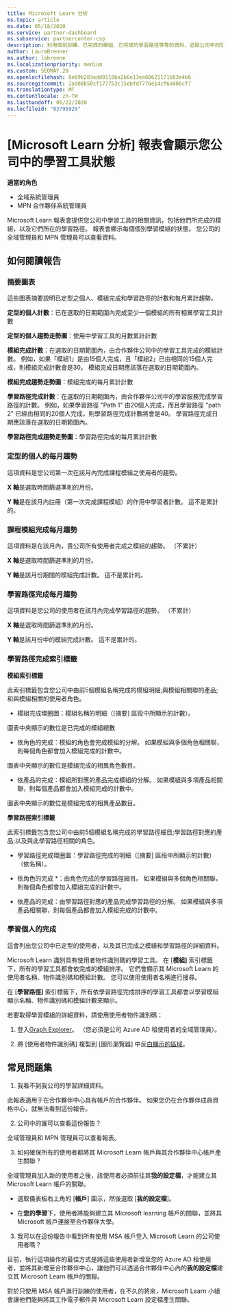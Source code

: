 ```yaml
---
title: Microsoft Learn 分析
ms.topic: article
ms.date: 05/18/2020
ms.service: partner-dashboard
ms.subservice: partnercenter-csp
description: 利用個別訓練、已完成的模組、已完成的學習路徑等等的資料，追蹤公司中的學習人員。
author: LauraBrenner
ms.author: labrenne
ms.localizationpriority: medium
ms.custom: SEOMAY.20
ms.openlocfilehash: 8e69b283edd0110ba2b6e13ea60621171b83e4b6
ms.sourcegitcommit: 2a980b50cf177753c15ebfd7770e14cf6d486cf7
ms.translationtype: MT
ms.contentlocale: zh-TW
ms.lasthandoff: 05/22/2020
ms.locfileid: "83795929"
---
```

# <a name="the-microsoft-learn-analytics-report-shows-the-status-of-learners-in-your-company"></a>[Microsoft Learn 分析] 報表會顯示您公司中的學習工具狀態

**適當的角色**
-   全域系統管理員
-   MPN 合作夥伴系統管理員

Microsoft Learn 報表會提供您公司中學習工具的相關資訊，包括他們所完成的模組，以及它們所在的學習路徑。 報表會顯示每個個別學習模組的狀態。 您公司的全域管理員和 MPN 管理員可以查看資料。

## <a name="how-to-read-the-report"></a>如何閱讀報告

### <a name="summary-charts"></a>摘要圖表

這些圖表摘要說明已定型之個人、模組完成和學習路徑的計數和每月累計趨勢。


**定型的個人計數**：已在選取的日期範圍內完成至少一個模組的所有相異學習工具計數 

**定型的個人趨勢走勢圖**：使用中學習工具的月數累計計數 

**模組完成計數**：在選取的日期範圍內，由合作夥伴公司中的學習工具完成的模組計數。
例如，如果「模組1」是由15個人完成，且「模組2」已由相同的15個人完成，則模組完成計數會是30。 模組完成日期應該落在選取的日期範圍內。

**模組完成趨勢走勢圖**：模組完成的每月累計計數 

**學習路徑完成計數**：在選取的日期範圍內，由合作夥伴公司中的學習服務完成學習路徑的計數。
例如，如果學習路徑 "Path 1" 由20個人完成，而且學習路徑 "path 2" 已經由相同的20個人完成，則學習路徑完成計數將會是40。 學習路徑完成日期應該落在選取的日期範圍內。

**學習路徑完成趨勢走勢圖**：學習路徑完成的每月累計計數 

### <a name="trained-individuals-monthly-trend"></a>定型的個人的每月趨勢

這項資料是您公司第一次在該月內完成課程模組之使用者的趨勢。 

**X 軸**是選取時間篩選準則的月份。 

**Y 軸**是在該月內註冊（第一次完成課程模組）的作用中學習者計數。 這不是累計的。

### <a name="module-completions-monthly-trend"></a>課程模組完成每月趨勢

這項資料是在該月內，貴公司所有使用者完成之模組的趨勢。 （不累計） 

**X 軸**是選取時間篩選準則的月份。 

**Y 軸**是該月份期間的模組完成計數。 這不是累計的。

### <a name="learning-path-completions-monthly-trend"></a>學習路徑完成每月趨勢

這項資料是您公司的使用者在該月內完成學習路徑的趨勢。 （不累計） 

**X 軸**是選取時間篩選準則的月份。 

**Y 軸**是該月份中的模組完成計數。 這不是累計的。

### <a name="learning-path-completion-tabs"></a>學習路徑完成索引標籤 

**模組索引標籤**

此索引標籤包含您公司中由前5個模組名稱完成的模組明細;與模組相關聯的產品;和與模組相關的使用者角色。  

- 模組完成環圈圖：模組名稱的明細（[摘要] 區段中所顯示的計數）。

圖表中央顯示的數位是已完成的模組總數

- 依角色的完成：模組的角色會完成模組的分解。 如果模組與多個角色相關聯，則每個角色都會加入模組完成的計數中。

圖表中央顯示的數位是模組完成的相異角色數目。 

- 依產品的完成：模組所對應的產品完成模組的分解。 如果模組與多項產品相關聯，則每個產品都會加入模組完成的計數中。    

圖表中央顯示的數位是模組完成的相異產品數目。  

**學習路徑索引標籤**   

此索引標籤包含您公司中由前5個模組名稱完成的學習路徑細目;學習路徑對應的產品;以及與此學習路徑相關的角色。  

- 學習路徑完成環圈圖：學習路徑完成的明細（[摘要] 區段中所顯示的計數）（依名稱）。

- 依角色的完成 *：由角色完成的學習路徑細目。 如果模組與多個角色相關聯，則每個角色都會加入模組完成的計數中。

- 依產品的完成：由學習路徑對應的產品完成學習路徑的分解。 如果模組與多項產品相關聯，則每個產品都會加入模組完成的計數中。

### <a name="completions-by-learning-individuals"></a>學習個人的完成

這會列出您公司中已定型的使用者，以及其已完成之模組和學習路徑的詳細資料。

Microsoft Learn 識別具有使用者物件識別碼的學習工具。 在 [**模組]** 索引標籤下，所有的學習工具都會依完成的模組排序。 它們會顯示其 Microsoft Learn 的使用者名稱、物件識別碼和模組計數。 您可以使用使用者名稱進行搜尋。 

在 [**學習路徑]** 索引標籤下，所有依學習路徑完成排序的學習工具都會以學習模組顯示名稱、物件識別碼和模組計數來顯示。

若要取得學習模組的詳細資料，請使用使用者物件識別碼： 

1. 登入[Graph Explorer](https://developer.microsoft.com/graph/graph-explorer )。 （您必須是公司 Azure AD 租使用者的全域管理員）。

2. 將 [使用者物件識別碼] 複製到 [圖形瀏覽器] 中反[白顯示的區域](https://graph.microsoft.com/v1.0/users/a9633ad7-c8dc-4587-b119-0bc286b0711f)。 

## <a name="faq"></a>常見問題集

1. 我看不到我公司的學習詳細資料。

此報表適用于在合作夥伴中心具有帳戶的合作夥伴。 如果您仍在合作夥伴成員資格中心，就無法看到這份報告。

2.  公司中的誰可以查看這份報告？ 

全域管理員和 MPN 管理員可以查看報表。

3. 如何確保所有的使用者都將其 Microsoft Learn 帳戶與其合作夥伴中心帳戶產生關聯？

全域管理員加入新的使用者之後，該使用者必須前往其**我的設定檔**，才能建立其 Microsoft Learn 帳戶的關聯。

- 選取儀表板右上角的 [**帳戶**] 圖示，然後選取 [**我的設定檔**]。 

-  在**您的學習**下，使用者將能夠建立其 Microsoft learning 帳戶的關聯，並將其 Microsoft 帳戶連接至合作夥伴大學。

3. 我可以在這份報告中看到所有使用 MSA 帳戶登入 Microsoft Learn 的公司使用者嗎？

目前，執行這項操作的最佳方式是將這些使用者新增至您的 Azure AD 租使用者，並將其新增至合作夥伴中心，讓他們可以透過合作夥伴中心內的**我的設定檔**建立其 Microsoft Learn 帳戶的關聯。 

對於只使用 MSA 帳戶進行訓練的使用者，在不久的將來，Microsoft Learn 小組會讓他們能夠將其工作電子郵件與 Microsoft Learn 設定檔產生關聯。 

